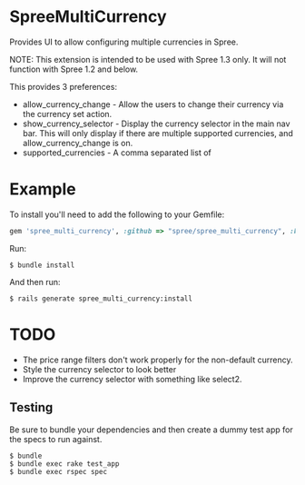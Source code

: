 SpreeMultiCurrency
==================

Provides UI to allow configuring multiple currencies in Spree.

NOTE: This extension is intended to be used with Spree 1.3 only.  It will not function with Spree 1.2 and below.

This provides 3 preferences:

* allow_currency_change - Allow the users to change their currency via the currency set action.
* show_currency_selector - Display the currency selector in the main nav bar.  This will only display if there are multiple supported currencies, and allow_currency_change is on.
* supported_currencies - A comma separated list of 

Example
=======

To install you'll need to add the following to your Gemfile:

```ruby
gem 'spree_multi_currency', :github => "spree/spree_multi_currency", :branch => "2-1-stable"
```


Run:

    $ bundle install


And then run:

    $ rails generate spree_multi_currency:install


TODO
====

* The price range filters don't work properly for the non-default currency.
* Style the currency selector to look better
* Improve the currency selector with something like select2.


Testing
-------

Be sure to bundle your dependencies and then create a dummy test app for the specs to run against.

    $ bundle
    $ bundle exec rake test_app
    $ bundle exec rspec spec
